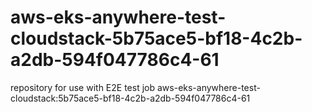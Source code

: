 # aws-eks-anywhere-test-cloudstack-5b75ace5-bf18-4c2b-a2db-594f047786c4-61
repository for use with E2E test job aws-eks-anywhere-test-cloudstack:5b75ace5-bf18-4c2b-a2db-594f047786c4-61
